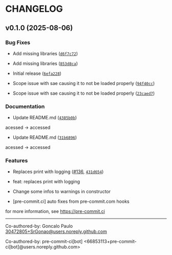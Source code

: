 # CHANGELOG


## v0.1.0 (2025-08-06)

### Bug Fixes

- Add missing libraries
  ([`d6f7c72`](https://github.com/Jazhyc/delphi-explanations/commit/d6f7c72c0b9dd4fd12dc78aa75fd77d146b0199b))

- Add missing libraries
  ([`853d8ca`](https://github.com/Jazhyc/delphi-explanations/commit/853d8ca93256b8bda1395bab08199de45eb63926))

- Initial release
  ([`6efa228`](https://github.com/Jazhyc/delphi-explanations/commit/6efa228c8d9c0fddc6cb21760c1adb1d51ffdc77))

- Scope issue with sae causing it to not be loaded properly
  ([`94f40cc`](https://github.com/Jazhyc/delphi-explanations/commit/94f40cc8def426baa9be682e22c96d4c31a8b5ed))

- Scope issue with sae causing it to not be loaded properly
  ([`23caed7`](https://github.com/Jazhyc/delphi-explanations/commit/23caed746e0536da5a0739b6f0cdf12c678be467))

### Documentation

- Update README.md
  ([`4385b0b`](https://github.com/Jazhyc/delphi-explanations/commit/4385b0b3a9ee99fdbf5713a3f990ab5721b12d1e))

acessed -> accessed

- Update README.md
  ([`31b6896`](https://github.com/Jazhyc/delphi-explanations/commit/31b6896ae412903ab797da429f8c834a26a8dfed))

acessed -> accessed

### Features

- Replaces print with logging ([#136](https://github.com/Jazhyc/delphi-explanations/pull/136),
  [`431d654`](https://github.com/Jazhyc/delphi-explanations/commit/431d6546c3a3a4ede107d5d4ebe0ffd75e5c923b))

* feat: replaces print with logging

* Change some infos to warnings in constructor

* [pre-commit.ci] auto fixes from pre-commit.com hooks

for more information, see https://pre-commit.ci

---------

Co-authored-by: Goncalo Paulo <30472805+SrGonao@users.noreply.github.com>

Co-authored-by: pre-commit-ci[bot] <66853113+pre-commit-ci[bot]@users.noreply.github.com>
